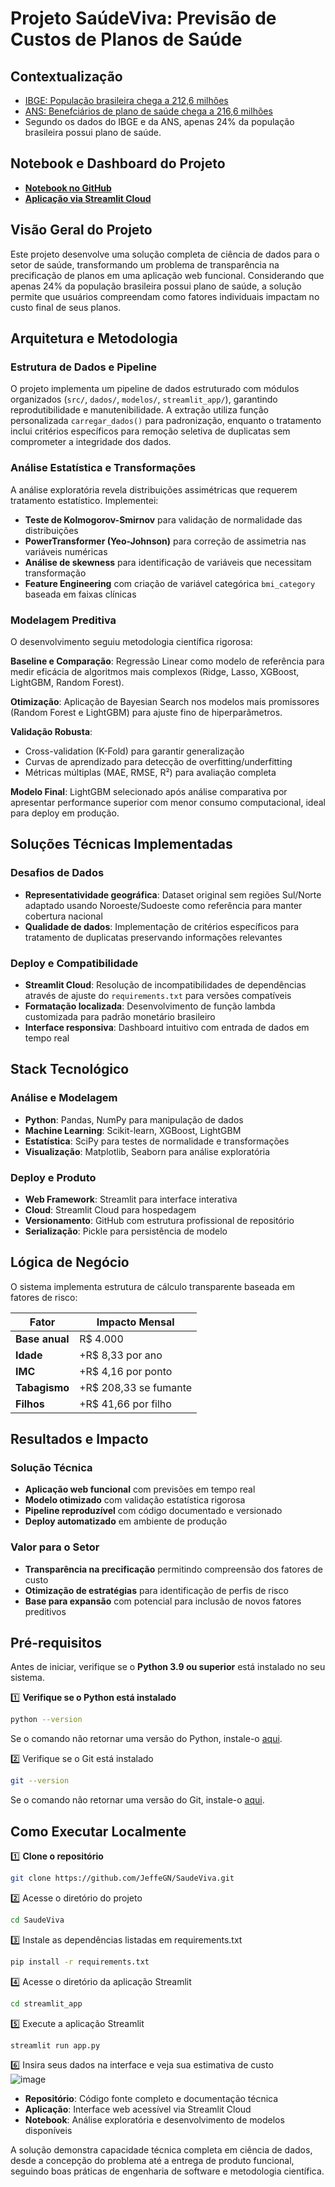 # Projeto SaúdeViva: Previsão de Custos de Planos de Saúde

## Contextualização
- [IBGE: População brasileira chega a 212,6 milhões](https://www.gov.br/secom/pt-br/assuntos/noticias/2024/08/populacao-do-brasil-chega-a-212-6-milhoes-de-habitantes-aponta-ibge)
- [ANS: Benefciários de plano de saúde chega a 216,6 milhões](https://www.gov.br/ans/pt-br/assuntos/noticias/numeros-do-setor/setor-de-planos-de-saude-fecha-2024-com-numeros-recordes-de-beneficiarios)
- Segundo os dados do IBGE e da ANS, apenas 24% da população brasileira possui plano de saúde.

## Notebook e Dashboard do Projeto  
- [**Notebook no GitHub**](https://github.com/JeffeGN/SaudeViva/blob/main/Plano%20de%20Sa%C3%BAde.ipynb)  
- [**Aplicação via Streamlit Cloud**](https://saudeviva-mj29yxjmdhwgsxx7we2xtb.streamlit.app/)

## Visão Geral do Projeto

Este projeto desenvolve uma solução completa de ciência de dados para o setor de saúde, transformando um problema de transparência na precificação de planos em uma aplicação web funcional. Considerando que apenas 24% da população brasileira possui plano de saúde, a solução permite que usuários compreendam como fatores individuais impactam no custo final de seus planos.

## Arquitetura e Metodologia

### **Estrutura de Dados e Pipeline**
O projeto implementa um pipeline de dados estruturado com módulos organizados (`src/`, `dados/`, `modelos/`, `streamlit_app/`), garantindo reprodutibilidade e manutenibilidade. A extração utiliza função personalizada `carregar_dados()` para padronização, enquanto o tratamento inclui critérios específicos para remoção seletiva de duplicatas sem comprometer a integridade dos dados.

### **Análise Estatística e Transformações**
A análise exploratória revela distribuições assimétricas que requerem tratamento estatístico. Implementei:
- **Teste de Kolmogorov-Smirnov** para validação de normalidade das distribuições
- **PowerTransformer (Yeo-Johnson)** para correção de assimetria nas variáveis numéricas
- **Análise de skewness** para identificação de variáveis que necessitam transformação
- **Feature Engineering** com criação de variável categórica `bmi_category` baseada em faixas clínicas

### **Modelagem Preditiva**
O desenvolvimento seguiu metodologia científica rigorosa:

**Baseline e Comparação**: Regressão Linear como modelo de referência para medir eficácia de algoritmos mais complexos (Ridge, Lasso, XGBoost, LightGBM, Random Forest).

**Otimização**: Aplicação de Bayesian Search nos modelos mais promissores (Random Forest e LightGBM) para ajuste fino de hiperparâmetros.

**Validação Robusta**: 
- Cross-validation (K-Fold) para garantir generalização
- Curvas de aprendizado para detecção de overfitting/underfitting
- Métricas múltiplas (MAE, RMSE, R²) para avaliação completa

**Modelo Final**: LightGBM selecionado após análise comparativa por apresentar performance superior com menor consumo computacional, ideal para deploy em produção.

## Soluções Técnicas Implementadas

### **Desafios de Dados**
- **Representatividade geográfica**: Dataset original sem regiões Sul/Norte adaptado usando Noroeste/Sudoeste como referência para manter cobertura nacional
- **Qualidade de dados**: Implementação de critérios específicos para tratamento de duplicatas preservando informações relevantes

### **Deploy e Compatibilidade**
- **Streamlit Cloud**: Resolução de incompatibilidades de dependências através de ajuste do `requirements.txt` para versões compatíveis
- **Formatação localizada**: Desenvolvimento de função lambda customizada para padrão monetário brasileiro
- **Interface responsiva**: Dashboard intuitivo com entrada de dados em tempo real

## Stack Tecnológico

### **Análise e Modelagem**
- **Python**: Pandas, NumPy para manipulação de dados
- **Machine Learning**: Scikit-learn, XGBoost, LightGBM
- **Estatística**: SciPy para testes de normalidade e transformações
- **Visualização**: Matplotlib, Seaborn para análise exploratória

### **Deploy e Produto**
- **Web Framework**: Streamlit para interface interativa
- **Cloud**: Streamlit Cloud para hospedagem
- **Versionamento**: GitHub com estrutura profissional de repositório
- **Serialização**: Pickle para persistência de modelo

## Lógica de Negócio

O sistema implementa estrutura de cálculo transparente baseada em fatores de risco:

| Fator | Impacto Mensal |
|-------|----------------|
| **Base anual** | R$ 4.000 |
| **Idade** | +R$ 8,33 por ano |
| **IMC** | +R$ 4,16 por ponto |
| **Tabagismo** | +R$ 208,33 se fumante |
| **Filhos** | +R$ 41,66 por filho |

## Resultados e Impacto

### **Solução Técnica**
- **Aplicação web funcional** com previsões em tempo real
- **Modelo otimizado** com validação estatística rigorosa
- **Pipeline reproduzível** com código documentado e versionado
- **Deploy automatizado** em ambiente de produção

### **Valor para o Setor**
- **Transparência na precificação** permitindo compreensão dos fatores de custo
- **Otimização de estratégias** para identificação de perfis de risco
- **Base para expansão** com potencial para inclusão de novos fatores preditivos

## Pré-requisitos  
Antes de iniciar, verifique se o **Python 3.9 ou superior** está instalado no seu sistema.  

1️⃣ **Verifique se o Python está instalado**  
```bash
python --version
```
Se o comando não retornar uma versão do Python, instale-o [aqui](https://www.python.org/downloads/).

2️⃣ Verifique se o Git está instalado
```bash
git --version
```
Se o comando não retornar uma versão do Git, instale-o [aqui](https://git-scm.com/downloads).

## Como Executar Localmente  

1️⃣ **Clone o repositório**  
```bash
git clone https://github.com/JeffeGN/SaudeViva.git
```

2️⃣ Acesse o diretório do projeto
```bash
cd SaudeViva
```

3️⃣ Instale as dependências listadas em requirements.txt
```bash
pip install -r requirements.txt
```

4️⃣ Acesse o diretório da aplicação Streamlit
```bash
cd streamlit_app
```

5️⃣ Execute a aplicação Streamlit
```bash
streamlit run app.py
```

6️⃣ Insira seus dados na interface e veja sua estimativa de custo  
![image](https://github.com/user-attachments/assets/279f2e76-7965-4fbf-a80e-97f48900b042)

- **Repositório**: Código fonte completo e documentação técnica
- **Aplicação**: Interface web acessível via Streamlit Cloud
- **Notebook**: Análise exploratória e desenvolvimento de modelos disponíveis

A solução demonstra capacidade técnica completa em ciência de dados, desde a concepção do problema até a entrega de produto funcional, seguindo boas práticas de engenharia de software e metodologia científica.